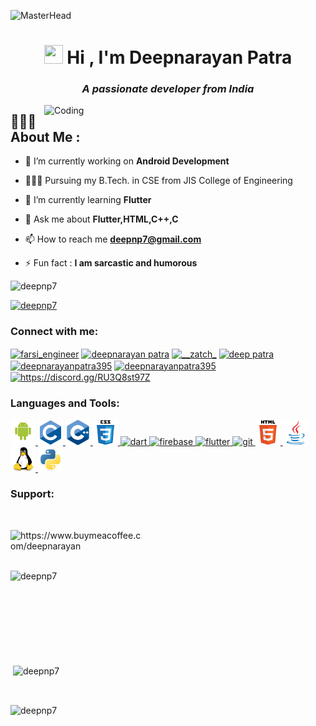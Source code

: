 ![MasterHead](https://1.bp.blogspot.com/-7A4WynwLsMw/XbBpCXG8fHI/AAAAAAAAMt4/uOa1bpLskYgrwGbllhSu2SDj_Mig8SXJQCLcBGAsYHQ/s1600/2000_600px.gif)
<h1 align="center"> <img src="https://emoji.discadia.com/emojis/aed5c690-651e-410f-a78d-908c51852f21.gif" width="30px" height="30px"> Hi , I'm Deepnarayan Patra</h1>
<h3 align="center"><i>A passionate developer from India</i></h3>
<img align="right" alt="Coding" width="450" src="https://media.tenor.com/CrWHpzxIZYEAAAAC/cat-typing-gif.gif">



<h2> 👨🏻‍💻 About Me :</h2>

- 🔭 I’m currently working on **Android Development** 
- 🧑🏼‍💻 Pursuing my B.Tech. in CSE from JIS College of Engineering

- 🌱 I’m currently learning **Flutter**

- 💬 Ask me about **Flutter,HTML,C++,C**

- 📫 How to reach me **deepnp7@gmail.com**

- ⚡ Fun fact : **I am sarcastic and humorous**

<p align="left"> <img src="https://komarev.com/ghpvc/?username=deepnp7&label=Profile%20views&color=0e75b6&style=flat" alt="deepnp7" /> </p>

<p align="left"> <a href="https://github.com/ryo-ma/github-profile-trophy"><img src="https://github-profile-trophy.vercel.app/?username=deepnp7" alt="deepnp7" /></a> </p>
<h3 align="left">Connect with me:</h3>
<p align="left">

<a href="https://twitter.com/farsi_engineer" target="blank"><img align="center" src="https://raw.githubusercontent.com/rahuldkjain/github-profile-readme-generator/master/src/images/icons/Social/twitter.svg" alt="farsi_engineer" height="30" width="40" /></a>
 <a href="https://www.linkedin.com/in/deepnarayan-patra-ba44a9225" target="blank"><img align="center" src="https://raw.githubusercontent.com/rahuldkjain/github-profile-readme-generator/master/src/images/icons/Social/linked-in-alt.svg" alt="deepnarayan patra" height="30" width="40" /></a>
  <a href="https://instagram.com/___zatch__?igshid=YmMyMTA2M2Y=" target="blank"><img align="center" src="https://raw.githubusercontent.com/rahuldkjain/github-profile-readme-generator/master/src/images/icons/Social/instagram.svg" alt="__zatch_" height="30" width="40" /></a>
<a href="https://www.facebook.com/people/Deep-Patra/pfbid02fVh9taLDivs9pgQfvCnNrEkVuRL3fxCGa4xpgrr4S8W5tDkEdRBTvAjbfpLeHQF9l/" target="blank"><img align="center" src="https://raw.githubusercontent.com/rahuldkjain/github-profile-readme-generator/master/src/images/icons/Social/facebook.svg" alt="deep patra" height="30" width="40" /></a>
<a href="https://www.leetcode.com/deepnarayanpatra395" target="blank"><img align="center" src="https://raw.githubusercontent.com/rahuldkjain/github-profile-readme-generator/master/src/images/icons/Social/leet-code.svg" alt="deepnarayanpatra395" height="30" width="40" /></a>
<a href="https://auth.geeksforgeeks.org/user/deepnarayanpatra395" target="blank"><img align="center" src="https://raw.githubusercontent.com/rahuldkjain/github-profile-readme-generator/master/src/images/icons/Social/geeks-for-geeks.svg" alt="deepnarayanpatra395" height="30" width="40" /></a>
<a href="https://discord.gg/https://discord.gg/RU3Q8st97Z" target="blank"><img align="center" src="https://raw.githubusercontent.com/rahuldkjain/github-profile-readme-generator/master/src/images/icons/Social/discord.svg" alt="https://discord.gg/RU3Q8st97Z" height="30" width="40" /></a>
</p>

<h3 align="left">Languages and Tools:</h3>
<p align="left"> <a href="https://developer.android.com" target="_blank" rel="noreferrer"> <img src="https://raw.githubusercontent.com/devicons/devicon/master/icons/android/android-original-wordmark.svg" alt="android" width="40" height="40"/> </a> <a href="https://www.cprogramming.com/" target="_blank" rel="noreferrer"> <img src="https://raw.githubusercontent.com/devicons/devicon/master/icons/c/c-original.svg" alt="c" width="40" height="40"/> </a> <a href="https://www.w3schools.com/cpp/" target="_blank" rel="noreferrer"> <img src="https://raw.githubusercontent.com/devicons/devicon/master/icons/cplusplus/cplusplus-original.svg" alt="cplusplus" width="40" height="40"/> </a> <a href="https://www.w3schools.com/css/" target="_blank" rel="noreferrer"> <img src="https://raw.githubusercontent.com/devicons/devicon/master/icons/css3/css3-original-wordmark.svg" alt="css3" width="40" height="40"/> </a> <a href="https://dart.dev" target="_blank" rel="noreferrer"> <img src="https://www.vectorlogo.zone/logos/dartlang/dartlang-icon.svg" alt="dart" width="40" height="40"/> </a> <a href="https://firebase.google.com/" target="_blank" rel="noreferrer"> <img src="https://www.vectorlogo.zone/logos/firebase/firebase-icon.svg" alt="firebase" width="40" height="40"/> </a> <a href="https://flutter.dev" target="_blank" rel="noreferrer"> <img src="https://www.vectorlogo.zone/logos/flutterio/flutterio-icon.svg" alt="flutter" width="40" height="40"/> </a> <a href="https://git-scm.com/" target="_blank" rel="noreferrer"> <img src="https://www.vectorlogo.zone/logos/git-scm/git-scm-icon.svg" alt="git" width="40" height="40"/> </a> <a href="https://www.w3.org/html/" target="_blank" rel="noreferrer"> <img src="https://raw.githubusercontent.com/devicons/devicon/master/icons/html5/html5-original-wordmark.svg" alt="html5" width="40" height="40"/> </a> <a href="https://www.java.com" target="_blank" rel="noreferrer"> <img src="https://raw.githubusercontent.com/devicons/devicon/master/icons/java/java-original.svg" alt="java" width="40" height="40"/> </a> <a href="https://www.linux.org/" target="_blank" rel="noreferrer"> <img src="https://raw.githubusercontent.com/devicons/devicon/master/icons/linux/linux-original.svg" alt="linux" width="40" height="40"/> </a> <a href="https://www.python.org" target="_blank" rel="noreferrer"> <img src="https://raw.githubusercontent.com/devicons/devicon/master/icons/python/python-original.svg" alt="python" width="40" height="40"/> </a> </p>

<h3 align="left">Support:</h3><br>
<p><a href="https://www.buymeacoffee.com/https://www.buymeacoffee.com/deepnarayan"> <img align="left" src="https://cdn.buymeacoffee.com/buttons/v2/default-yellow.png" height="50" width="210" alt="https://www.buymeacoffee.com/deepnarayan" /></a></p><br><br>
<br>
<p><img align="left" src="https://github-readme-stats.vercel.app/api/top-langs?username=deepnp7&show_icons=true&locale=en&layout=compact" alt="deepnp7" /></p>
<br>
<br>
<br>
<br>
<br>
<br>
<br>
<br>
<p>&nbsp;<img align="center" src="https://github-readme-stats.vercel.app/api?username=deepnp7&show_icons=true&locale=en" alt="deepnp7" /></p>
<br>
<p><img align="center" src="https://github-readme-streak-stats.herokuapp.com/?user=deepnp7&" alt="deepnp7" /></p>

